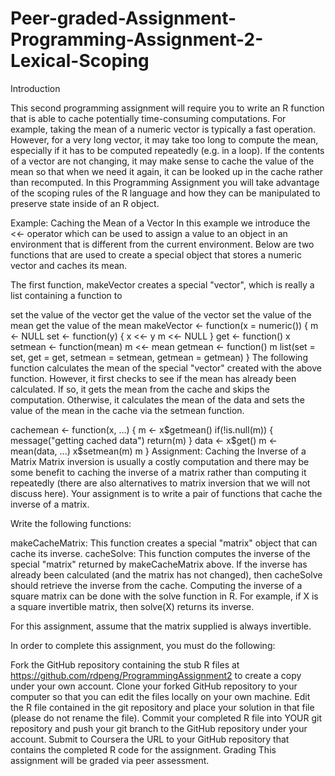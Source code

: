 # Peer-graded-Assignment-Programming-Assignment-2-Lexical-Scoping
Introduction

This second programming assignment will require you to write an R function that is able to cache potentially time-consuming computations. For example, taking the mean of a numeric vector is typically a fast operation. However, for a very long vector, it may take too long to compute the mean, especially if it has to be computed repeatedly (e.g. in a loop). If the contents of a vector are not changing, it may make sense to cache the value of the mean so that when we need it again, it can be looked up in the cache rather than recomputed. In this Programming Assignment you will take advantage of the scoping rules of the R language and how they can be manipulated to preserve state inside of an R object.

Example: Caching the Mean of a Vector In this example we introduce the <<- operator which can be used to assign a value to an object in an environment that is different from the current environment. Below are two functions that are used to create a special object that stores a numeric vector and caches its mean.

The first function, makeVector creates a special "vector", which is really a list containing a function to

set the value of the vector get the value of the vector set the value of the mean get the value of the mean makeVector <- function(x = numeric()) { m <- NULL set <- function(y) { x <<- y m <<- NULL } get <- function() x setmean <- function(mean) m <<- mean getmean <- function() m list(set = set, get = get, setmean = setmean, getmean = getmean) } The following function calculates the mean of the special "vector" created with the above function. However, it first checks to see if the mean has already been calculated. If so, it gets the mean from the cache and skips the computation. Otherwise, it calculates the mean of the data and sets the value of the mean in the cache via the setmean function.

cachemean <- function(x, ...) { m <- x$getmean() if(!is.null(m)) { message("getting cached data") return(m) } data <- x$get() m <- mean(data, ...) x$setmean(m) m } Assignment: Caching the Inverse of a Matrix Matrix inversion is usually a costly computation and there may be some benefit to caching the inverse of a matrix rather than computing it repeatedly (there are also alternatives to matrix inversion that we will not discuss here). Your assignment is to write a pair of functions that cache the inverse of a matrix.

Write the following functions:

makeCacheMatrix: This function creates a special "matrix" object that can cache its inverse. cacheSolve: This function computes the inverse of the special "matrix" returned by makeCacheMatrix above. If the inverse has already been calculated (and the matrix has not changed), then cacheSolve should retrieve the inverse from the cache. Computing the inverse of a square matrix can be done with the solve function in R. For example, if X is a square invertible matrix, then solve(X) returns its inverse.

For this assignment, assume that the matrix supplied is always invertible.

In order to complete this assignment, you must do the following:

Fork the GitHub repository containing the stub R files at https://github.com/rdpeng/ProgrammingAssignment2 to create a copy under your own account. Clone your forked GitHub repository to your computer so that you can edit the files locally on your own machine. Edit the R file contained in the git repository and place your solution in that file (please do not rename the file). Commit your completed R file into YOUR git repository and push your git branch to the GitHub repository under your account. Submit to Coursera the URL to your GitHub repository that contains the completed R code for the assignment. Grading This assignment will be graded via peer assessment.
